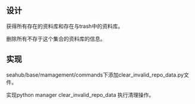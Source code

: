 ## 设计

获得所有存在的资料库和存在与trash中的资料库。

删除所有不存于这个集合的资料库的信息。

## 实现

seahub/base/mamagement/commands下添加clear_invalid_repo_data.py文件。

实现python	 manager clear_invalid_repo_data 执行清理操作。

